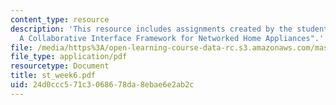 ```yaml
---
content_type: resource
description: 'This resource includes assignments created by the students on "DiamondHelp:
  A Collaborative Interface Framework for Networked Home Appliances".'
file: /media/https%3A/open-learning-course-data-rc.s3.amazonaws.com/mas-965-relational-machines-spring-2005/24d0ccc571c3068678da8ebae6e2ab2c_st_week6.pdf
file_type: application/pdf
resourcetype: Document
title: st_week6.pdf
uid: 24d0ccc5-71c3-0686-78da-8ebae6e2ab2c
---
```

